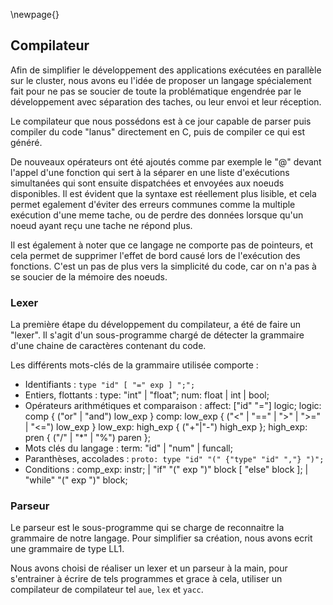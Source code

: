 \newpage{}

## Compilateur

Afin de simplifier le développement des applications exécutées en parallèle sur
le cluster, nous avons eu l'idée de proposer un langage spécialement fait pour
ne pas se soucier de toute la problématique engendrée par le développement avec
séparation des taches, ou leur envoi et leur réception.

Le compilateur que nous possédons est à ce jour capable de parser puis compiler
du code "lanus" directement en C, puis de compiler ce qui est généré.

De nouveaux opérateurs ont été ajoutés comme par exemple le "@" devant l'appel
d'une fonction qui sert à la séparer en une liste d'exécutions simultanées qui
sont ensuite dispatchées et envoyées aux noeuds disponibles. Il est évident que
la syntaxe est réellement plus lisible, et cela permet egalement d'éviter des
erreurs communes comme la multiple exécution d'une meme tache, ou de perdre des
données lorsque qu'un noeud ayant reçu une tache ne répond plus.

Il est également à noter que ce langage ne comporte pas de pointeurs, et cela
permet de supprimer l'effet de bord causé lors de l'exécution des fonctions.
C'est un pas de plus vers la simplicité du code, car on n'a pas à se soucier de
la mémoire des noeuds.

### Lexer

La première étape du développement du compilateur, a été de faire un "lexer".
Il s'agit d'un sous-programme chargé de détecter la grammaire d'une chaine de
caractères contenant du code.

Les différents mots-clés de la grammaire utilisée comporte :

- Identifiants : `type "id" [ "=" exp ] ";";`
- Entiers, flottants :
    type: "int" | "float";
    num: float | int | bool;
- Opérateurs arithmétiques et comparaison :
    affect: ["id" "="] logic;
    logic: comp { ("or" | "and") low_exp }
    comp: low_exp { ("<" | "==" | ">" | ">=" | "<=") low_exp }
    low_exp: high_exp { ("+"|"-") high_exp };
    high_exp: pren { ("/" | "*" | "%") paren };
- Mots clés du langage :
    term: "id"
        | "num"
        | funcall;
- Paranthèses, accolades : `proto: type "id" "(" {"type" "id" ","} ")";`
- Conditions :
    comp_exp: instr;
        | "if" "(" exp ")" block [ "else" block ];
        | "while" "(" exp ")" block;

### Parseur

Le parseur est le sous-programme qui se charge de reconnaitre la grammaire de
notre langage. Pour simplifier sa création, nous avons ecrit une grammaire de
type LL1.

Nous avons choisi de réaliser un lexer et un parseur à la main, pour
s'entrainer à écrire de tels programmes et grace à cela, utiliser un
compilateur de compilateur tel `aue`, `lex` et `yacc`.
